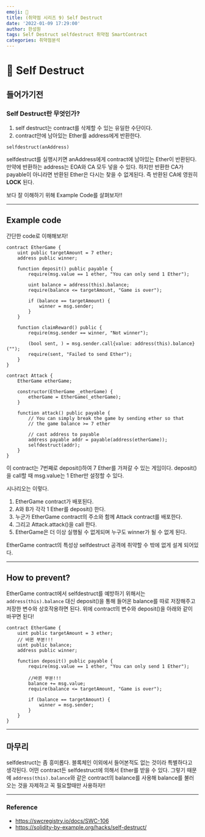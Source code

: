 ```yaml
---
emoji: 🧢
title: (취약점 시리즈 9) Self Destruct
date: '2022-01-09 17:29:00'
author: 한성원
tags: Self Destruct selfdestruct 취약점 SmartContract
categories: 취약점분석
---
```



# 👋 Self Destruct

## 들어가기전
### Self Destruct란 무엇인가?
1. self destruct는 contract를 삭제할 수 있는 유일한 수단이다.
2. contract안에 남아있는 Ether를 address에게 반환한다.

```solidity
selfdestruct(anAddress)
```

selfdestruct를 실행시키면 anAddress에게 contract에 남아있는 Ether이 반환된다. 만약에 반환하는 address는 EOA와 CA 모두 넣을 수 있다. 하지만 반환한 CA가 payable이 아니라면 반환된 Ether은 다시는 찾을 수 없게된다. 즉 반환된 CA에 영원히 __LOCK__ 된다.

보다 잘 이해하기 위해 Example Code를 살펴보자!!
- - -

## Example code
간단한 code로 이해해보자!
```solidity
contract EtherGame {
    uint public targetAmount = 7 ether;
    address public winner;

    function deposit() public payable {
        require(msg.value == 1 ether, "You can only send 1 Ether");

        uint balance = address(this).balance;
        require(balance <= targetAmount, "Game is over");

        if (balance == targetAmount) {
            winner = msg.sender;
        }
    }

    function claimReward() public {
        require(msg.sender == winner, "Not winner");

        (bool sent, ) = msg.sender.call{value: address(this).balance}("");
        require(sent, "Failed to send Ether");
    }
}

contract Attack {
    EtherGame etherGame;

    constructor(EtherGame _etherGame) {
        etherGame = EtherGame(_etherGame);
    }

    function attack() public payable {
        // You can simply break the game by sending ether so that
        // the game balance >= 7 ether

        // cast address to payable
        address payable addr = payable(address(etherGame));
        selfdestruct(addr);
    }
}
```
이 contract는 7번째로 deposit()하여 7 Ether를 가져갈 수 있는 게임이다.
deposit()을 call할 때 msg.value는 1 Ether만 설정할 수 있다.


시나리오는 이렇다.
1. EtherGame contract가 배포된다.
2. A와 B가 각각 1 Ether를 deposit() 한다.
3. 누군가 EtherGame contract의 주소와 함께 Attack contract를 배포한다.
4. 그리고 Attack.attack()을 call 한다.
5. EtherGame은 더 이상 실행될 수 없게되며 누구도 winner가 될 수 없게 된다.

EtherGame contract의 특성상 selfdestruct 공격에 취약할 수 밖에 없게 설계 되어있다. 


- - -

## How to prevent?
EtherGame contract에서 selfdestruct를 예방하기 위해서는 ```address(this).balance``` 대신 deposit()을 통해 들어온 balance를 따로 저장해주고 저장한 변수와 상호작용하면 된다. 위에 contract의 변수와 deposit()을 아래와 같이 바꾸면 된다!
```solidity 
contract EtherGame {
    uint public targetAmount = 3 ether;
    // 바뀐 부분!!!
    uint public balance;
    address public winner;

    function deposit() public payable {
        require(msg.value == 1 ether, "You can only send 1 Ether");

        //바뀐 부분!!!
        balance += msg.value;
        require(balance <= targetAmount, "Game is over");

        if (balance == targetAmount) {
            winner = msg.sender;
        }
    }
}
```

- - -

## 마무리
selfdestruct는 좀 흥미롭다. 블록체인 이외에서 들어본적도 없는 것이라 특별하다고 생각된다. 어떤 contract든 selfdestruct에 의해서 Ether를 받을 수 있다. 그렇기 때문에 ```address(this).balance```와 같은 contract의 balance를 사용해 balance를 불러오는 것을 자제하고 꼭 필요할때만 사용하자!!

- - -

### Reference
- https://swcregistry.io/docs/SWC-106
- https://solidity-by-example.org/hacks/self-destruct/

```toc

```